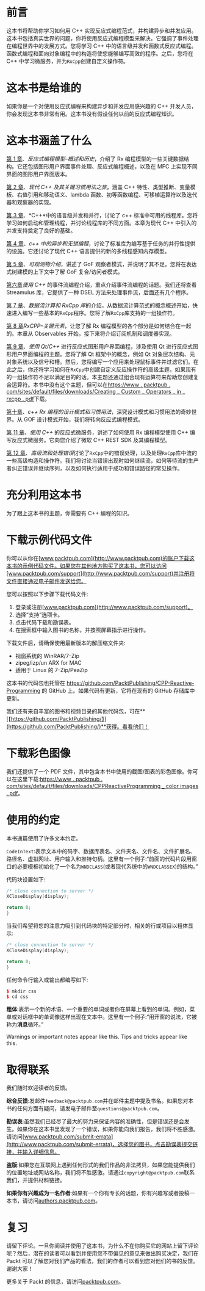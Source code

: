 # 前言

这本书将帮助你学习如何用 C++ 实现反应式编程范式，并构建异步和并发应用。这本书包括真实世界的问题，你将使用反应式编程模型来解决。它强调了事件处理在编程世界中的发展方式。您将学习 C++ 中的语言级并发和函数式反应式编程。函数式编程和面向对象编程中的构造将使您能够编写高效的程序。之后，您将在 C++ 中学习微服务，并为`RxCpp`创建自定义操作符。

# 这本书是给谁的

如果你是一个对使用反应式编程来构建异步和并发应用感兴趣的 C++ 开发人员，你会发现这本书非常有用。这本书没有假设任何以前的反应式编程知识。

# 这本书涵盖了什么

[第 1 章](01.html#J2B80-51c8384cc2cb48e691b461190723b468)、*反应式编程模型–概述和历史*，介绍了 Rx 编程模型的一些关键数据结构。它还包括图形用户界面事件处理、反应式编程概述，以及在 MFC 上实现不同界面的图形用户界面版本。

[第 2 章](02.html#12AK80-51c8384cc2cb48e691b461190723b468)、*现代 C++ 及其关键习惯用法之旅*，涵盖 C++ 特性、类型推断、变量模板、右值引用和移动语义、lambda 函数、初等函数编程、可移植运算符以及迭代器和观察器的实现。

[第 3 章](03.html#1O8H60-51c8384cc2cb48e691b461190723b468)、*C++*中的语言级并发和并行，讨论了 c++ 标准中可用的线程库。您将学习如何启动和管理线程，并讨论线程库的不同方面。本章为现代 C++ 中引入的并发支持奠定了良好的基础。

[第 4 章](04.html#27GQ60-51c8384cc2cb48e691b461190723b468)、*c++ 中的异步和无锁编程*，讨论了标准库为编写基于任务的并行性提供的设施。它还讨论了现代 C++ 语言提供的新的多线程感知内存模型。

[第 5 章](05.html#2RHM00-51c8384cc2cb48e691b461190723b468)、*可观测物介绍*，讲述了 GoF 观察者模式，并说明了其不足。您将在表达式树建模的上下文中了解 GoF 复合/访问者模式。

[第六章](06.html#352RK0-51c8384cc2cb48e691b461190723b468)*使用 C++* 的事件流编程介绍，重点介绍事件流编程的话题。我们还将查看 Streamulus 库，它提供了一种 DSEL 方法来处理事件流，后面还有几个程序。

[第 7 章](07.html#3M85O0-51c8384cc2cb48e691b461190723b468)、*数据流计算和 RxCpp 库*的介绍，从数据流计算范式的概念概述开始，快速进入编写一些基本的`RxCpp`程序。您将了解`RxCpp`库支持的一组操作符。

[第 8 章](08.html#49AH00-51c8384cc2cb48e691b461190723b468)*RxCPP–关键元素*，让您了解 Rx 编程模型的各个部分是如何结合在一起的。本章从 Observables 开始，接下来将介绍订阅机制和调度器实现。

[第 9 章](09.html#4U9TC0-51c8384cc2cb48e691b461190723b468)、*使用 Qt/C++* 进行反应式图形用户界面编程，涉及使用 Qt 进行反应式图形用户界面编程的主题。您将了解 Qt 框架中的概念，例如 Qt 对象层次结构、元对象系统以及信号和槽。然后，您将编写一个应用来处理鼠标事件并过滤它们。在此之后，你还将学习如何在`RxCpp`中创建自定义反应操作符的高级主题，如果现有的一组操作符不足以满足目的的话。本主题还通过组合现有运算符来帮助您创建复合运算符。本书中没有这个主题，但可以在[https://www . packtpub . com/sites/default/files/downloads/Creating _ Custom _ Operators _ in _ rxcpp . pdf](https://www.packtpub.com/sites/default/files/downloads/Creating_Custom_Operators_in_RxCpp.pdf)下载。

[第十章](10.html#5GDO20-51c8384cc2cb48e691b461190723b468)、*c++ Rx 编程的设计模式和习惯用法*，深究设计模式和习惯用法的奇妙世界。从 GOF 设计模式开始，我们将转向反应式编程模式。

[第 11 章](11.html#5TOVU0-51c8384cc2cb48e691b461190723b468)、*使用 C++* 的反应式微服务，讲述了如何使用 Rx 编程模型使用 C++ 编写反应式微服务。它向您介绍了微软 C++ REST SDK 及其编程模型。

[第 12 章](12.html#6FSQK0-51c8384cc2cb48e691b461190723b468)、*高级流和处理错误*讨论了`RxCpp`中的错误处理，以及处理`RxCpp`库中流的一些高级构造和操作符。我们将讨论当错误出现时如何继续流，如何等待流的生产者纠正错误并继续序列，以及如何执行适用于成功和错误路径的常见操作。

# 充分利用这本书

为了跟上这本书的主题，你需要有 C++ 编程的知识。

# 下载示例代码文件

你可以从你在[www.packtpub.com](http://www.packtpub.com)的账户下载这本书的示例代码文件。如果您在其他地方购买了这本书，您可以访问[www.packtpub.com/support](http://www.packtpub.com/support)并注册将文件直接通过电子邮件发送给您。

您可以按照以下步骤下载代码文件:

1.  登录或注册[www.packtpub.com](http://www.packtpub.com/support)。
2.  选择“支持”选项卡。
3.  点击代码下载和勘误表。
4.  在搜索框中输入图书的名称，并按照屏幕指示进行操作。

下载文件后，请确保使用最新版本的解压缩文件夹:

*   视窗系统的 WinRAR/7-Zip
*   zipeg/izp/un ARX for MAC
*   适用于 Linux 的 7-Zip/PeaZip

这本书的代码包也托管在 https://github.com/PacktPublishing/CPP-Reactive-Programming 的 GitHub 上。如果代码有更新，它将在现有的 GitHub 存储库中更新。

我们还有来自丰富的图书和视频目录的其他代码包，可在**[【https://github.com/PacktPublishing/】](https://github.com/PacktPublishing/)**获得。看看他们！

# 下载彩色图像

我们还提供了一个 PDF 文件，其中包含本书中使用的截图/图表的彩色图像。你可以在这里下载:[https://www . packtpub . com/sites/default/files/downloads/CPPReactiveProgramming _ color images . pdf](https://www.packtpub.com/sites/default/files/downloads/CPPReactiveProgramming_ColorImages.pdf)。

# 使用的约定

本书通篇使用了许多文本约定。

`CodeInText`:表示文本中的码字、数据库表名、文件夹名、文件名、文件扩展名、路径名、虚拟网址、用户输入和推特句柄。这里有一个例子:“前面的代码片段用窗口的必要模板初始化了一个名为`WNDCLASS`(或者现代系统中的`WNDCLASSEX`)的结构。”

代码块设置如下:

```cpp
/* close connection to server */
XCloseDisplay(display);

return 0;
}
```

当我们希望将您的注意力吸引到代码块的特定部分时，相关的行或项目以粗体显示:

```cpp
/* close connection to server */
XCloseDisplay(display);

return 0;
}
```

任何命令行输入或输出都编写如下:

```cpp
$ mkdir css
$ cd css
```

**粗体**:表示一个新的术语、一个重要的单词或者你在屏幕上看到的单词。例如，菜单或对话框中的单词像这样出现在文本中。这里有一个例子:“用开窗的说法，它被称为**消息**循环。”

Warnings or important notes appear like this. Tips and tricks appear like this.

# 取得联系

我们随时欢迎读者的反馈。

**综合反馈**:发邮件`feedback@packtpub.com`并在邮件主题中提及书名。如果您对本书的任何方面有疑问，请发电子邮件至`questions@packtpub.com`。

**勘误表**:虽然我们已经尽了最大的努力来保证内容的准确性，但是错误还是会发生。如果你在这本书里发现了一个错误，如果你能向我们报告，我们将不胜感激。请访问[www.packtpub.com/submit-errata](http://www.packtpub.com/submit-errata)，选择您的图书，点击勘误表提交链接，并输入详细信息。

**盗版**:如果您在互联网上遇到任何形式的我们作品的非法拷贝，如果您能提供我们的位置地址或网站名称，我们将不胜感激。请通过`copyright@packtpub.com`联系我们，并提供材料链接。

**如果你有兴趣成为一名作者**:如果有一个你有专长的话题，你有兴趣写或者投稿一本书，请访问[authors.packtpub.com](http://authors.packtpub.com/)。

# 复习

请留下评论。一旦你阅读并使用了这本书，为什么不在你购买它的网站上留下评论呢？然后，潜在的读者可以看到并使用您不带偏见的意见来做出购买决定，我们在 Packt 可以了解您对我们产品的看法，我们的作者可以看到您对他们的书的反馈。谢谢大家！

更多关于 Packt 的信息，请访问[packtpub.com](https://www.packtpub.com/)。